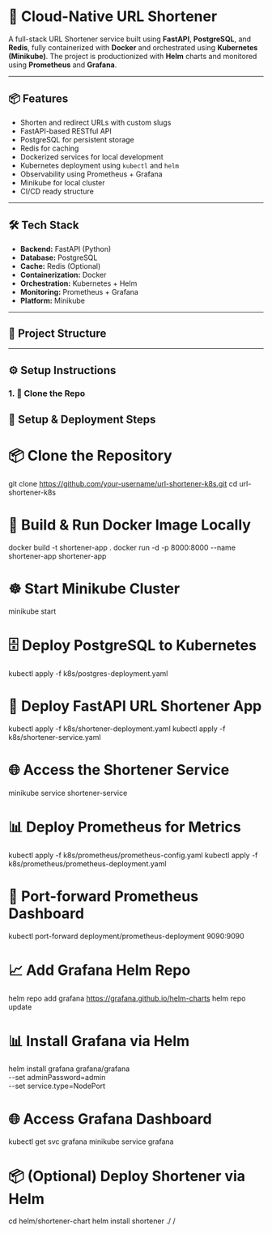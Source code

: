 # 🚀 Cloud-Native URL Shortener

A full-stack URL Shortener service built using **FastAPI**, **PostgreSQL**, and **Redis**, fully containerized with **Docker** and orchestrated using **Kubernetes (Minikube)**. The project is productionized with **Helm** charts and monitored using **Prometheus** and **Grafana**.

---

## 📦 Features

- Shorten and redirect URLs with custom slugs
- FastAPI-based RESTful API
- PostgreSQL for persistent storage
- Redis for caching
- Dockerized services for local development
- Kubernetes deployment using `kubectl` and `helm`
- Observability using Prometheus + Grafana
- Minikube for local cluster
- CI/CD ready structure

---

## 🛠️ Tech Stack

- **Backend:** FastAPI (Python)
- **Database:** PostgreSQL
- **Cache:** Redis (Optional)
- **Containerization:** Docker
- **Orchestration:** Kubernetes + Helm
- **Monitoring:** Prometheus + Grafana
- **Platform:** Minikube

---

## 📁 Project Structure


---

## ⚙️ Setup Instructions

### 1. 🚀 Clone the Repo

## 🧰 Setup & Deployment Steps

# 📦 Clone the Repository
git clone https://github.com/your-username/url-shortener-k8s.git
cd url-shortener-k8s

# 🐳 Build & Run Docker Image Locally
docker build -t shortener-app .
docker run -d -p 8000:8000 --name shortener-app shortener-app

# ☸️ Start Minikube Cluster
minikube start

# 🗄 Deploy PostgreSQL to Kubernetes
kubectl apply -f k8s/postgres-deployment.yaml

# 🚀 Deploy FastAPI URL Shortener App
kubectl apply -f k8s/shortener-deployment.yaml
kubectl apply -f k8s/shortener-service.yaml

# 🌐 Access the Shortener Service
minikube service shortener-service

# 📊 Deploy Prometheus for Metrics
kubectl apply -f k8s/prometheus/prometheus-config.yaml
kubectl apply -f k8s/prometheus/prometheus-deployment.yaml

# 🔌 Port-forward Prometheus Dashboard
kubectl port-forward deployment/prometheus-deployment 9090:9090

# 📈 Add Grafana Helm Repo
helm repo add grafana https://grafana.github.io/helm-charts
helm repo update

# 📊 Install Grafana via Helm
helm install grafana grafana/grafana \
  --set adminPassword=admin \
  --set service.type=NodePort

# 🌐 Access Grafana Dashboard
kubectl get svc grafana
minikube service grafana

# 📦 (Optional) Deploy Shortener via Helm
cd helm/shortener-chart
helm install shortener ./
/
